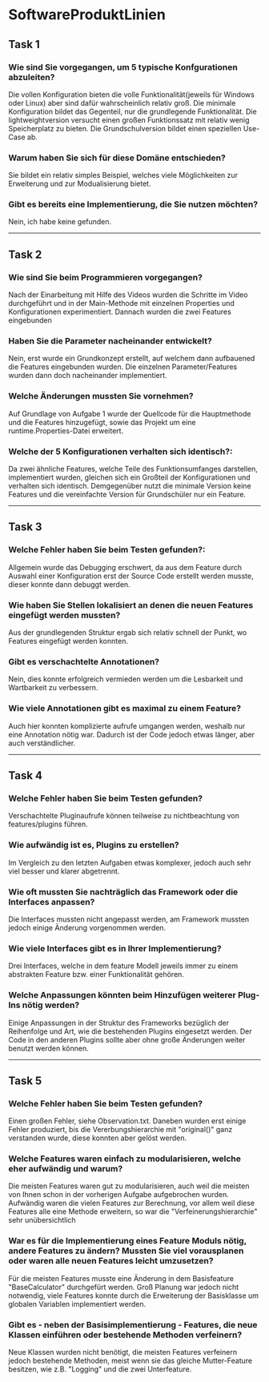 # SoftwareProduktLinien

## Task 1
### Wie sind Sie vorgegangen, um 5 typische Konfgurationen abzuleiten? 

Die vollen Konfiguration bieten die volle Funktionalität(jeweils für Windows oder Linux) aber sind dafür wahrscheinlich relativ groß.
Die minimale Konfiguration bildet das Gegenteil, nur die grundlegende Funktionalität.
Die lightweightversion versucht einen großen Funktionssatz mit relativ wenig Speicherplatz zu bieten.
Die Grundschulversion bildet einen speziellen Use-Case ab.

### Warum haben Sie sich für diese Domäne entschieden? 

Sie bildet ein relativ simples Beispiel, welches viele Möglichkeiten zur Erweiterung und zur Modualisierung bietet.

### Gibt es bereits eine Implementierung, die Sie nutzen möchten?

Nein, ich habe keine gefunden.

***

## Task 2
### Wie sind Sie beim Programmieren vorgegangen? 

Nach der Einarbeitung mit Hilfe des Videos wurden die Schritte im Video durchgeführt und in der Main-Methode mit einzelnen Properties und Konfigurationen experimentiert. Dannach wurden die zwei Features eingebunden

### Haben Sie die Parameter nacheinander entwickelt?

Nein, erst wurde ein Grundkonzept erstellt, auf welchem dann aufbauened die Features eingebunden wurden. Die einzelnen Parameter/Features wurden dann doch nacheinander implementiert.

### Welche Änderungen mussten Sie vornehmen?

Auf Grundlage von Aufgabe 1 wurde der Quellcode für die Hauptmethode und die Features hinzugefügt, sowie das Projekt um eine runtime.Properties-Datei erweitert.

### Welche der 5 Konfigurationen verhalten sich identisch?: 

Da zwei ähnliche Features, welche Teile des Funktionsumfanges darstellen, implementiert wurden, gleichen sich ein Großteil der Konfigurationen und verhalten sich identisch. Demgegenüber nutzt die minimale Version keine Features und die vereinfachte Version für Grundschüler nur ein Feature.

***

## Task 3
### Welche Fehler haben Sie beim Testen gefunden?: 

Allgemein wurde das Debugging erschwert, da aus dem Feature durch Auswahl einer Konfiguration erst der Source Code erstellt werden musste, dieser konnte dann debuggt werden.

### Wie haben Sie Stellen lokalisiert an denen die neuen Features eingefügt werden mussten? 
Aus der grundlegenden Struktur ergab sich relativ schnell der Punkt, wo Features eingefügt werden konnten.

### Gibt es verschachtelte Annotationen? 
Nein, dies konnte erfolgreich vermieden werden um die Lesbarkeit und Wartbarkeit zu verbessern.

### Wie viele Annotationen gibt es maximal zu einem Feature? 
Auch hier konnten komplizierte aufrufe umgangen werden, weshalb nur eine Annotation nötig war. Dadurch ist der Code jedoch etwas länger, aber auch verständlicher.

***

## Task 4
### Welche Fehler haben Sie beim Testen gefunden?

Verschachtelte Pluginaufrufe können teilweise zu nichtbeachtung von features/plugins führen.

### Wie aufwändig ist es, Plugins zu erstellen?

Im Vergleich zu den letzten Aufgaben etwas komplexer, jedoch auch sehr viel besser und klarer abgetrennt.

### Wie oft mussten Sie nachträglich das Framework oder die Interfaces anpassen? 

Die Interfaces mussten nicht angepasst werden, am Framework mussten jedoch einige Änderung vorgenommen werden.

### Wie viele Interfaces gibt es in Ihrer Implementierung? 
Drei Interfaces, welche in dem feature Modell jeweils immer zu einem abstrakten Feature bzw. einer Funktionalität gehören.

### Welche Anpassungen könnten beim Hinzufügen weiterer Plug-Ins nötig werden? 
Einige Anpassungen in der Struktur des Frameworks bezüglich der Reihenfolge und Art, wie die bestehenden Plugins eingesetzt werden. Der Code in den anderen Plugins sollte aber ohne große Änderungen weiter benutzt werden können.

***

## Task 5
### Welche Fehler haben Sie beim Testen gefunden?

Einen großen Fehler, siehe Observation.txt. Daneben wurden erst einige Fehler produziert, bis die Vererbungshierarchie mit "original()" ganz verstanden wurde, diese konnten aber gelöst werden.

### Welche Features waren einfach zu modularisieren, welche eher aufwändig und warum?

Die meisten Features waren gut zu modularisieren, auch weil die meisten von Ihnen schon in der vorherigen Aufgabe aufgebrochen wurden. Aufwändig waren die vielen Features zur Berechnung, vor allem weil diese Features alle eine Methode erweitern, so war die "Verfeinerungshierarchie" sehr unübersichtlich

### War es für die Implementierung eines Feature Moduls nötig, andere Features zu ändern? Mussten Sie viel vorausplanen oder waren alle neuen Features leicht umzusetzen?

Für die meisten Features musste eine Änderung in dem Basisfeature "BaseCalculator" durchgefürt werden. Groß Planung war jedoch nicht notwendig, viele Features konnte durch die Erweiterung der Basisklasse um globalen Variablen implementiert werden.

### Gibt es - neben der Basisimplementierung - Features, die neue Klassen einführen oder bestehende Methoden verfeinern?

Neue Klassen wurden nicht benötigt, die meisten Features verfeinern jedoch bestehende Methoden, meist wenn sie das gleiche Mutter-Feature besitzen, wie z.B. "Logging" und die zwei Unterfeature.
